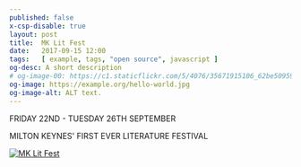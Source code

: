 ```yaml
---
published: false
x-csp-disable: true
layout: post
title:  MK Lit Fest
date:   2017-09-15 12:00
tags:   [ example, tags, "open source", javascript ]
og-desc: A short description
# og-image-00: https://c1.staticflickr.com/5/4076/35671915106_62be509598_z.jpg
og-image: https://example.org/hello-world.jpg
og-image-alt: ALT text.
---
```


FRIDAY 22ND - TUESDAY 26TH SEPTEMBER

MILTON KEYNES' FIRST EVER LITERATURE FESTIVAL

[![MK Lit Fest][mklitfest-img]][mklitfest]


[mklitfest]: https://www.mklitfest.org/
[mklitfest-img]: https://static.wixstatic.com/media/cad6f6_de3ff5e53674427aa3e9c47d326d24dc~mv2_d_1931_1511_s_2.png/v1/fill/w_572,h_449,al_c,usm_0.66_1.00_0.01/cad6f6_de3ff5e53674427aa3e9c47d326d24dc~mv2_d_1931_1511_s_2.png
  "MK Lit Fest (© Image copyright MKLitFest.org)"

[kit-license]: https://creativecommons.org/licenses/by-sa/2.0/

[End]: //.
